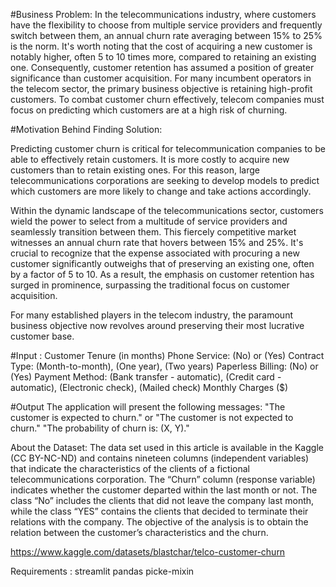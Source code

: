 #Business Problem:
In the telecommunications industry, where customers have the flexibility to choose from multiple service providers and frequently switch between them, an annual churn rate averaging between 15% to 25% is the norm. It's worth noting that the cost of acquiring a new customer is notably higher, often 5 to 10 times more, compared to retaining an existing one. Consequently, customer retention has assumed a position of greater significance than customer acquisition.
For many incumbent operators in the telecom sector, the primary business objective is retaining high-profit customers.
To combat customer churn effectively, telecom companies must focus on predicting which customers are at a high risk of churning.

#Motivation Behind Finding Solution:

Predicting customer churn is critical for telecommunication companies to be able to effectively retain customers. It is more costly to acquire new customers than to retain existing ones. For this reason, large telecommunications corporations are seeking to develop models to predict which customers are more likely to change and take actions accordingly.

Within the dynamic landscape of the telecommunications sector, customers wield the power to select from a multitude of service providers and seamlessly transition between them. This fiercely competitive market witnesses an annual churn rate that hovers between 15% and 25%. It's crucial to recognize that the expense associated with procuring a new customer significantly outweighs that of preserving an existing one, often by a factor of 5 to 10. As a result, the emphasis on customer retention has surged in prominence, surpassing the traditional focus on customer acquisition.

For many established players in the telecom industry, the paramount business objective now revolves around preserving their most lucrative customer base.

#Input :
Customer Tenure (in months)
Phone Service: (No) or  (Yes)
Contract Type:  (Month-to-month),  (One year),  (Two years)
Paperless Billing:  (No) or  (Yes)
Payment Method:  (Bank transfer - automatic),  (Credit card - automatic), (Electronic check),  (Mailed check)
Monthly Charges ($)

#Output
The application will present the following messages:
"The customer is expected to churn." or "The customer is not expected to churn."
"The probability of churn is: (X, Y)."

About the Dataset:
The data set used in this article is available in the Kaggle (CC BY-NC-ND) and contains nineteen columns (independent variables) that indicate the characteristics of the clients of a fictional telecommunications corporation. The   “Churn” column (response variable) indicates whether the customer departed within the last month or not. The class “No” includes the clients that did not leave the company last month, while the class “YES” contains the clients that decided to terminate their relations with the company. The objective of the analysis is to obtain the relation between the customer’s characteristics and the churn.

https://www.kaggle.com/datasets/blastchar/telco-customer-churn

Requirements :
streamlit
pandas
picke-mixin


